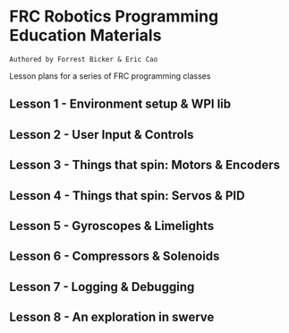# FRC Robotics Programming Education Materials

`Authored by Forrest Bicker & Eric Cao`

Lesson plans for a series of FRC programming classes

## Lesson 1 - Environment setup & WPI lib
## Lesson 2 - User Input & Controls
## Lesson 3 - Things that spin: Motors & Encoders
## Lesson 4 - Things that spin: Servos & PID
## Lesson 5 - Gyroscopes & Limelights
## Lesson 6 - Compressors & Solenoids
## Lesson 7 - Logging & Debugging
## Lesson 8 - An exploration in swerve
